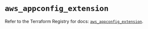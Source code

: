 # `aws_appconfig_extension`

Refer to the Terraform Registry for docs: [`aws_appconfig_extension`](https://registry.terraform.io/providers/hashicorp/aws/5.56.1/docs/resources/appconfig_extension).
